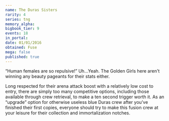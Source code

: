 ```yaml
---
name: The Duras Sisters
rarity: 4
series: tng
memory_alpha:
bigbook_tier: 9
events: 18
in_portal:
date: 01/01/2016
obtained: Fuse
mega: false
published: true
---
```


“Human females are so repulsive!” Uh...Yeah. The Golden Girls here aren't winning any beauty pageants for their stats either.

Long respected for their arena attack boost with a relatively low cost to entry, there are simply too many competitive options, including those available through crew retrieval, to make a ten second trigger worth it. As an “upgrade” option for otherwise useless blue Duras crew after you’ve finished their first copies, everyone should try to make this fusion crew at your leisure for their collection and immortalization notches.
